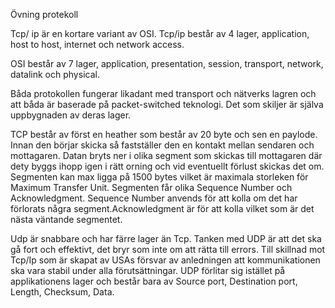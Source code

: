Övning protekoll

Tcp/ ip är en kortare variant av OSI. 
Tcp/ip består av 4 lager, application, host to host, internet och network access. 

OSI består av 7 lager, application, presentation, session, transport, network, datalink och physical.

Båda protokollen fungerar likadant med transport och nätverks lagren och att båda är baserade på packet-switched teknologi. Det som skiljer är själva uppbygnaden av deras lager.

TCP består av först en heather som består av 20 byte och sen en paylode. Innan den börjar skicka så fastställer den en kontakt mellan sendaren och mottagaren. Datan bryts ner i olika segment som skickas till mottagaren där dety byggs ihopp igen i rätt orning och vid eventuellt förlust skickas det om. Segmenten kan max ligga på 1500 bytes vilket är maximala storleken för Maximum Transfer Unit. Segmenten får olika Sequence Number och Acknowledgment. Sequence Number anvends för att kolla om det har förlorats några segment.Acknowledgment är för att kolla vilket som är det nästa väntande segmentet.

Udp är snabbare och har färre lager än Tcp. Tanken med UDP är att det ska gå fort och effektivt, det bryr som inte om att rätta till errors. Till skillnad mot Tcp/Ip som är skapat av USAs försvar av anledningen att kommunikationen ska vara stabil under alla förutsättningar. UDP förlitar sig istället på applikationens lager och består bara av Source port, Destination port, Length, Checksum, Data.
